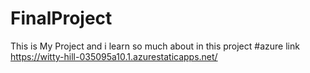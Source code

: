 # FinalProject
This is My Project and i learn so much about in this project
#azure link https://witty-hill-035095a10.1.azurestaticapps.net/
